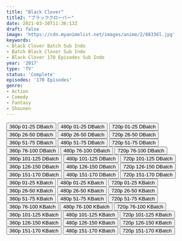 ```yaml
---
title: "Black Clover"
title2: "ブラッククローバー"
date: 2021-03-30T11:36:13Z
draft: false
image: 'https://cdn.myanimelist.net/images/anime/2/88336l.jpg'
keywords:
- Black Clover Batch Sub Indo
- Batch Black Clover Sub Indo
- Black Clover 170 Episodes Sub Indo
year: '2017'
type: 'TV'
status: 'Complete'
episodes: '170 Episodes'
genre:
- Action
- Comedy
- Fantasy
- Shounen
---
```


<div class="d-g gg-10">
<div class="d-g gg-5 gtc-r ai-c">
<button onclick="window.open('?bdro=djddh1zxzwz2dm7','_blank')">360p 01-25 DBatch</button>
<button onclick="window.open('?bdro=lc1hhb7qxi595b1','_blank')">480p 01-25 DBatch</button>
<button onclick="window.open('?bdro=5bijnaypnzf0b4w','_blank')">720p 01-25 DBatch</button>
<button onclick="window.open('?bdro=deiste7dei15a9q','_blank')">360p 26-50 DBatch</button>
<button onclick="window.open('?bdro=1pachncy0p62dcx','_blank')">480p 26-50 DBatch</button>
<button onclick="window.open('?bdro=dgnklkcgy0c3c2w','_blank')">720p 26-50 DBatch</button>
<button onclick="window.open('?bdro=kjonpe5wpx5jgd0','_blank')">360p 51-75 DBatch</button>
<button onclick="window.open('?bdro=3u49by4u0a03yly','_blank')">480p 51-75 DBatch</button>
<button onclick="window.open('?bdro=3hkjcdu7mbhrgb2','_blank')">720p 51-75 DBatch</button>
<button onclick="window.open('?bdro=bo8mekvjhs8nmky','_blank')">360p 76-100 DBatch</button>
<button onclick="window.open('?bdro=lxhzo2bm2b14gpy','_blank')">480p 76-100 DBatch</button>
<button onclick="window.open('?bdro=xut9o32wc741a43','_blank')">720p 76-100 DBatch</button>
<button onclick="window.open('?bdro=4awyqsr0znxp0yv','_blank')">360p 101-125 DBatch</button>
<button onclick="window.open('?bdro=g2k0bbztg6etlnj','_blank')">480p 101-125 DBatch</button>
<button onclick="window.open('?bdro=8cefwan3qnuo2f2','_blank')">720p 101-125 DBatch</button>
<button onclick="window.open('?bdro=olo90nyxwz92rwm','_blank')">360p 126-150 DBatch</button>
<button onclick="window.open('?bdro=pilfzugavhl2biv','_blank')">480p 126-150 DBatch</button>
<button onclick="window.open('?bdro=qnmutrqnsd9kud7','_blank')">720p 126-150 DBatch</button>
<button onclick="window.open('?bdro=2mvt3nxt5v95ru2','_blank')">360p 151-170 DBatch</button>
<button onclick="window.open('?bdro=w5y3xccwtj1q5q4','_blank')">480p 151-170 DBatch</button>
<button onclick="window.open('?bdro=b3q7x003arq6col','_blank')">720p 151-170 DBatch</button>
</div>
<div class="d-g gg-5 gtc-r ai-c">
<button onclick="window.open('?bkus=0:/Anm/B/Black.Clover/BlckClver--01-25_360p','_blank')">360p 01-25 KBatch</button>
<button onclick="window.open('?bkus=0:/Anm/B/Black.Clover/BlckClver--01-25_480p','_blank')">480p 01-25 KBatch</button>
<button onclick="window.open('?bkus=0:/Anm/B/Black.Clover/BlckClver--01-25_720p','_blank')">720p 01-25 KBatch</button>
<button onclick="window.open('?bkus=0:/Anm/B/Black.Clover/BlckClver--26-50_360p','_blank')">360p 26-50 KBatch</button>
<button onclick="window.open('?bkus=0:/Anm/B/Black.Clover/BlckClver--26-50_480p','_blank')">480p 26-50 KBatch</button>
<button onclick="window.open('?bkus=0:/Anm/B/Black.Clover/BlckClver--26-50_720p','_blank')">720p 26-50 KBatch</button>
<button onclick="window.open('?bkus=0:/Anm/B/Black.Clover/BlckClver--51-75_360p','_blank')">360p 51-75 KBatch</button>
<button onclick="window.open('?bkus=0:/Anm/B/Black.Clover/BlckClver--51-75_480p','_blank')">480p 51-75 KBatch</button>
<button onclick="window.open('?bkus=0:/Anm/B/Black.Clover/BlckClver--51-75_720p','_blank')">720p 51-75 KBatch</button>
<button onclick="window.open('?bkus=0:/Anm/B/Black.Clover/BlckClver--76-100_360p','_blank')">360p 76-100 KBatch</button>
<button onclick="window.open('?bkus=0:/Anm/B/Black.Clover/BlckClver--76-100_480p','_blank')">480p 76-100 KBatch</button>
<button onclick="window.open('?bkus=0:/Anm/B/Black.Clover/BlckClver--76-100_720p','_blank')">720p 76-100 KBatch</button>
<button onclick="window.open('?bkus=0:/Anm/B/Black.Clover/BlckClver--101-125_360p','_blank')">360p 101-125 KBatch</button>
<button onclick="window.open('?bkus=0:/Anm/B/Black.Clover/BlckClver--101-125_480p','_blank')">480p 101-125 KBatch</button>
<button onclick="window.open('?bkus=0:/Anm/B/Black.Clover/BlckClver--101-125_720p','_blank')">720p 101-125 KBatch</button>
<button onclick="window.open('?bkus=0:/Anm/B/Black.Clover/BlckClver--126-150_360p','_blank')">360p 126-150 KBatch</button>
<button onclick="window.open('?bkus=0:/Anm/B/Black.Clover/BlckClver--126-150_480p','_blank')">480p 126-150 KBatch</button>
<button onclick="window.open('?bkus=0:/Anm/B/Black.Clover/BlckClver--126-150_720p','_blank')">720p 126-150 KBatch</button>
<button onclick="window.open('?bkus=0:/Anm/B/Black.Clover/BlckClver--151-170_360p','_blank')">360p 151-170 KBatch</button>
<button onclick="window.open('?bkus=0:/Anm/B/Black.Clover/BlckClver--151-170_480p','_blank')">480p 151-170 KBatch</button>
<button onclick="window.open('?bkus=0:/Anm/B/Black.Clover/BlckClver--151-170_720p','_blank')">720p 151-170 KBatch</button>
</div>
</div>